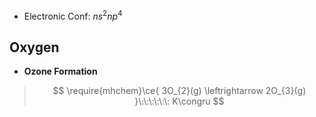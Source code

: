 
- Electronic Conf: $ns^{2}np^{4}$

## Oxygen 

- **Ozone Formation**
> $$
\require{mhchem}\ce{ 3O_{2}(g) \leftrightarrow 2O_{3}(g) }\:\:\:\:\:\: K\congru
$$